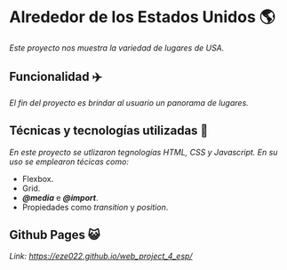 # Alrededor de los Estados Unidos 🌎

_Este proyecto nos muestra la variedad de lugares de USA._

## Funcionalidad ✈️

_El fin del proyecto es brindar al usuario un panorama de lugares._

## Técnicas y tecnologías utilizadas 📍

_En este proyecto se utlizaron tegnologías HTML, CSS y Javascript. En su uso se emplearon técicas como:_

- Flexbox.
- Grid.
- **_@media_** e **_@import_**.
- Propiedades como _transition_ y _position_.

## Github Pages 😺

_Link: https://eze022.github.io/web_project_4_esp/_
